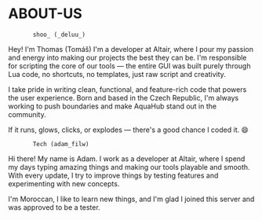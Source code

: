 # ABOUT-US

           shoo_ (_deluu_)

Hey! I'm Thomas (Tomáš)
I'm a developer at Altair, where I pour my passion and energy into making our projects the best they can be.
I'm responsible for scripting the core of our tools — the entire GUI was built purely through Lua code, no shortcuts,
no templates, just raw script and creativity.

I take pride in writing clean, functional, and feature-rich code that powers the user experience.
Born and based in the Czech Republic, I'm always working to push boundaries and make AquaHub stand out in the community.

If it runs, glows, clicks, or explodes — there's a good chance I coded it. 😄


           Tech (adam_filw)

Hi there! My name is Adam.
I work as a developer at Altair, where I spend my days typing amazing things and making our tools playable and smooth.
With every update, I try to improve things by testing features and experimenting with new concepts.

I'm Moroccan, I like to learn new things, and I'm glad I joined this server and was approved to be a tester.
